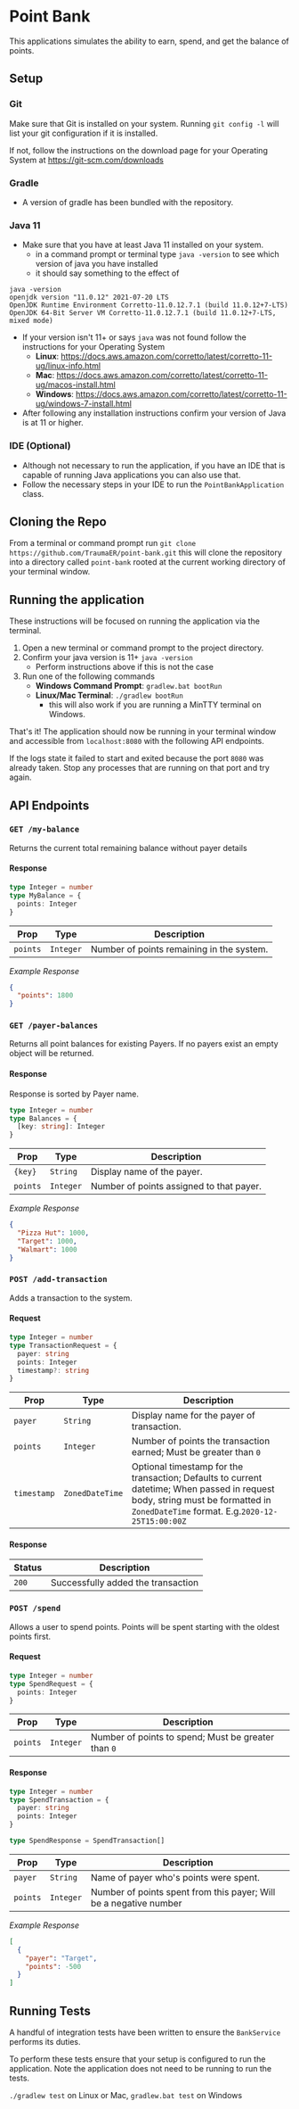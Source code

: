 # Point Bank

This applications simulates the ability to earn, spend, and get the balance of points.

## Setup

### Git

Make sure that Git is installed on your system. Running `git config -l` will list your git
configuration if it is installed.

If not, follow the instructions on the download page for your Operating System
at https://git-scm.com/downloads

### Gradle

* A version of gradle has been bundled with the repository.

### Java 11

* Make sure that you have at least Java 11 installed on your system.
    * in a command prompt or terminal type `java -version` to see which version of java you have
      installed
    * it should say something to the effect of

```
java -version
openjdk version "11.0.12" 2021-07-20 LTS
OpenJDK Runtime Environment Corretto-11.0.12.7.1 (build 11.0.12+7-LTS)
OpenJDK 64-Bit Server VM Corretto-11.0.12.7.1 (build 11.0.12+7-LTS, mixed mode)
```

* If your version isn't 11+ or says `java` was not found follow the instructions for your Operating
  System
    * **Linux**: https://docs.aws.amazon.com/corretto/latest/corretto-11-ug/linux-info.html
    * **Mac**: https://docs.aws.amazon.com/corretto/latest/corretto-11-ug/macos-install.html
    * **Windows**: https://docs.aws.amazon.com/corretto/latest/corretto-11-ug/windows-7-install.html
* After following any installation instructions confirm your version of Java is at 11 or higher.

### IDE (Optional)

* Although not necessary to run the application, if you have an IDE that is capable of running Java
  applications you can also use that.
* Follow the necessary steps in your IDE to run the `PointBankApplication` class.

## Cloning the Repo

From a terminal or command prompt run `git clone https://github.com/TraumaER/point-bank.git` this
will clone the repository into a directory called `point-bank` rooted at the current working
directory of your terminal window.

## Running the application

These instructions will be focused on running the application via the terminal.

1. Open a new terminal or command prompt to the project directory.
2. Confirm your java version is 11+ `java -version`
    * Perform instructions above if this is not the case
3. Run one of the following commands
    * **Windows Command Prompt**: `gradlew.bat bootRun`
    * **Linux/Mac Terminal**: `./gradlew bootRun`
        * this will also work if you are running a MinTTY terminal on Windows.

That's it! The application should now be running in your terminal window and accessible
from `localhost:8080` with the following API endpoints.

If the logs state it failed to start and exited because the port `8080` was already taken. Stop any
processes that are running on that port and try again.

## API Endpoints

### `GET /my-balance`

Returns the current total remaining balance without payer details

#### Response

```typescript
type Integer = number
type MyBalance = {
  points: Integer
}
```

| Prop | Type | Description |
| ---- | ---- | ----------- |
| `points` | `Integer` | Number of points remaining in the system. |

_Example Response_
```json
{
  "points": 1800
}
```

### `GET /payer-balances`

Returns all point balances for existing Payers. If no payers exist an empty object will be returned.

#### Response

Response is sorted by Payer name.

```typescript
type Integer = number
type Balances = {
  [key: string]: Integer
}
```

| Prop | Type | Description |
| ---- | ---- | ----------- |
| `{key}` | `String` | Display name of the payer. |
| `points` | `Integer` | Number of points assigned to that payer. |

_Example Response_

```json
{
  "Pizza Hut": 1000,
  "Target": 1000,
  "Walmart": 1000
}
```

### `POST /add-transaction`

Adds a transaction to the system.

#### Request

```typescript
type Integer = number
type TransactionRequest = {
  payer: string
  points: Integer
  timestamp?: string
}
```

| Prop | Type | Description |
| ---- | ---- | ----------- |
| `payer` | `String` | Display name for the payer of transaction. |
| `points` | `Integer` | Number of points the transaction earned; Must be greater than `0` |
| `timestamp` | `ZonedDateTime` | Optional timestamp for the transaction; Defaults to current datetime; When passed in request body, string must be formatted in `ZonedDateTime` format. E.g.`2020-12-25T15:00:00Z` |

#### Response

| Status | Description |
| ------ | ----------- |
| `200`  | Successfully added the transaction |

### `POST /spend`

Allows a user to spend points. Points will be spent starting with the oldest points first.

#### Request

```typescript
type Integer = number
type SpendRequest = {
  points: Integer
}
```

| Prop | Type | Description |
| ---- | ---- | ----------- |
| `points` | `Integer` | Number of points to spend; Must be greater than `0` |

#### Response

```typescript
type Integer = number
type SpendTransaction = {
  payer: string
  points: Integer
}

type SpendResponse = SpendTransaction[]
```

| Prop | Type | Description |
| ---- | ---- | ----------- |
| `payer` | `String` | Name of payer who's points were spent. |
| `points` | `Integer` | Number of points spent from this payer; Will be a negative number |

_Example Response_

```json
[
  {
    "payer": "Target",
    "points": -500
  }
]
```

## Running Tests

A handful of integration tests have been written to ensure the `BankService` performs its duties.

To perform these tests ensure that your setup is configured to run the application. Note the
application does not need to be running to run the tests.

`./gradlew test` on Linux or Mac, `gradlew.bat test` on Windows
